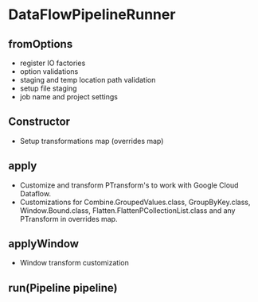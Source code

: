 # DataFlowPipelineRunner

## fromOptions

* register IO factories
* option validations
* staging and temp location path validation
* setup file staging
* job name and project settings

## Constructor

* Setup transformations map (overrides map)

## apply

* Customize and transform PTransform's to work with Google Cloud Dataflow.
* Customizations for Combine.GroupedValues.class, GroupByKey.class, Window.Bound.class, Flatten.FlattenPCollectionList.class and any PTransform in overrides map.

## applyWindow

* Window transform customization

## run(Pipeline pipeline)

